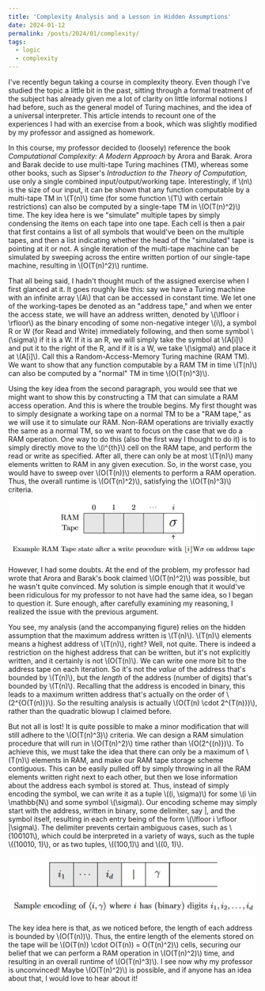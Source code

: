 ```yaml
---
title: 'Complexity Analysis and a Lesson in Hidden Assumptions'
date: 2024-01-12
permalink: /posts/2024/01/complexity/
tags:
  - logic
  - complexity
---
```


I've recently begun taking a course in complexity theory. Even though I've studied the topic a little bit in the past, sitting through a formal treatment of the subject has already given me a lot of clarity on little informal notions I had before, such as the general model of Turing machines, and the idea of a universal interpreter. This article intends to recount one of the experiences I had with an exercise from a book, which was slightly modified by my professor and assigned as homework.

In this course, my professor decided to (loosely) reference the book *Computational Complexity: A Modern Approach* by Arora and Barak. Arora and Barak decide to use multi-tape Turing machines (TM), whereas some other books, such as Sipser's *Introduction to the Theory of Computation*, use only a single combined input/output/working tape. Interestingly, if \\(n\\) is the size of our input, it can be shown that any function computable by a multi-tape TM in \\(T(n)\\) time (for some function \\(T\\) with certain restrictions) can also be computed by a single-tape TM in \\(O(T(n)^2)\\) time. The key idea here is we "simulate" multiple tapes by simply condensing the items on each tape into one tape. Each cell is then a pair that first contains  a list of all symbols that would've been on the multiple tapes, and then a list indicating whether the head of the "simulated" tape is pointing at it or not. A single iteration of the multi-tape machine can be simulated by sweeping across the entire written portion of our single-tape machine, resulting in \\(O(T(n)^2)\\) runtime.

That all being said, I hadn't thought much of the assigned exercise when I first glanced at it. It goes roughly like this: say we have a Turing machine with an infinite array \\(A\\) that can be accessed in constant time. We let one of the working-tapes be denoted as an "address tape," and when we enter the access state, we will have an address written, denoted by \\(\lfloor i \rfloor\\) as the binary encoding of some non-negative integer \\(i\\), a symbol R or W (for Read and Write) immediately following, and then some symbol \\(\sigma\\) if it is a W. If it is an R, we will simply take the symbol at \\(A[i]\\) and put it to the right of the R, and if it is a W, we take \\(\sigma\\) and place it at \\(A[i]\\). Call this a Random-Access-Memory Turing machine (RAM TM). We want to show that any function computable by a RAM TM in time \\(T(n)\\) can also be computed by a "normal" TM in time \\(O(T(n)^3)\\).

Using the key idea from the second paragraph, you would see that we might want to show this by constructing a TM that can simulate a RAM access operation. And this is where the trouble begins. My first thought was to simply designate a working tape on a normal TM to be a "RAM tape," as we will use it to simulate our RAM. Non-RAM operations are trivially exactly the same as a normal TM, so we want to focus on the case that we do a RAM operation. One way to do this (also the first way I thought to do it) is to simply directly move to the \\(i^{th}\\) cell on the RAM tape, and perform the read or write as specified. After all, there can only be at most \\(T(n)\\) many elements written to RAM in any given execution. So, in the worst case, you would have to sweep over \\(O(T(n))\\) elements to perform a RAM operation. Thus, the overall runtime is \\(O(T(n)^2)\\), satisfying the \\(O(T(n)^3)\\) criteria. 

<div style="text-align: center;">
  <img width=500 src="https://raw.githubusercontent.com/jly02/jly02.github.io/refs/heads/master/images/ramtapewrong.png">
</div>

However, I had some doubts. At the end of the problem, my professor had wrote that Arora and Barak's book claimed \\(O(T(n)^2)\\) was possible, but he wasn't quite convinced. My solution is simple enough that it would've been ridiculous for my professor to not have had the same idea, so I began to question it. Sure enough, after carefully examining my reasoning, I realized the issue with the previous argument.

You see, my analysis (and the accompanying figure) relies on the hidden assumption that the maximum address written is \\(T(n)\\). \\(T(n)\\) elements means a highest address of \\(T(n)\\), right? Well, not quite. There is indeed a restriction on the highest address that can be written, but it's not explicitly written, and it certainly is not \\(O(T(n)\\). We can write one more bit to the address tape on each iteration. So it's not the *value* of the address that's bounded by \\(T(n)\\), but the *length* of the address (number of digits) that's bounded by \\(T(n)\\). Recalling that the address is encoded in binary, this leads to a maximum written address that's actually on the order of \\(2^{O(T(n))}\\). So the resulting analysis is actually \\(O(T(n) \cdot 2^{T(n)})\\), rather than the quadratic blowup I claimed before.

But not all is lost! It is quite possible to make a minor modification that will still adhere to the \\(O(T(n)^3)\\) criteria. We can design a RAM simulation procedure that will run in \\(O(T(n)^2)\\) time rather than \\(O(2^{(n)})\\). To achieve this, we must take the idea that there can only be a maximum of \\(T(n)\\) elements in RAM, and make our RAM tape storage scheme contiguous. This can be easily pulled off by simply throwing in all the RAM elements written right next to each other, but then we lose information about the address each symbol is stored at. Thus, instead of simply encoding the symbol, we can write it as a tuple \\((i, \sigma)\\) for some \\(i \in \mathbb{N\\) and some symbol \\(\sigma\\). Our encoding scheme may simply start with the address, written in binary, some delimiter, say |, and the symbol itself, resulting in each entry being of the form \\(\lfloor i \rfloor |\sigma\\). The delimiter prevents certain ambiguous cases, such as \\(100101\\), which could be interpreted in a variety of ways, such as the tuple \\((10010, 1)\\), or as two tuples, \\((100,1)\\) and \\((0, 1)\\).

<div style="text-align: center;">
  <img width=500 src="https://raw.githubusercontent.com/jly02/jly02.github.io/refs/heads/master/images/ramtaperight.png">
</div>

The key idea here is that, as we noticed before, the length of each address is bounded by \\(O(T(n))\\). Thus, the entire length of the elements stored on the tape will be \\(O(T(n)) \cdot O(T(n)) = O(T(n)^2)\\) cells, securing our belief that we can perform a RAM operation in \\(O(T(n)^2)\\) time, and resulting in an overall runtime of \\(O(T(n)^3)\\). I see now why my professor is unconvinced! Maybe \\(O(T(n)^2)\\) is possible, and if anyone has an idea about that, I would love to hear about it!
